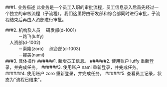 
###1. 业务描述
此业务是一个员工入职的审批流程，员工信息录入后首先经过一个独立的审核流程（子流程），我们这里将由研发部和综合部同时进行审批，子流程结束后再由人资部进行审批。

###2. 机构及人员
&emsp;研发部(d-1001)<br/>
&emsp;&emsp;&emsp;－路飞(luffy)<br/>
&emsp;人资部(d-1002)<br/>
&emsp;&emsp;&emsp;－索隆(zoro)
&emsp;综合部(d-1003)<br/>
&emsp;&emsp;&emsp;－娜美(nami)<br/>
###3. 具体操作
######1. 新增员工信息。
######2. 使用账户 luffy 重新登录，并完成任务。
######3. 使用账户 nami 重新登录，并完成任务。
######4. 使用账户 zoro 重新登录，并完成任务。
######5. 查看员工记录，状态为"流程已结束"。